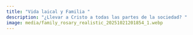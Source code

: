 ```yaml
---
title: "Vida laical y Familia "
description: "¿Llevar a Cristo a todas las partes de la sociedad? "
image: media/family_rosary_realistic_20251021201854_1.webp
---
```


